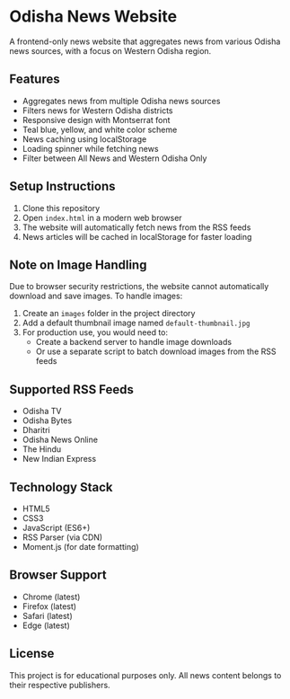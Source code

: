 # Odisha News Website

A frontend-only news website that aggregates news from various Odisha news sources, with a focus on Western Odisha region.

## Features

- Aggregates news from multiple Odisha news sources
- Filters news for Western Odisha districts
- Responsive design with Montserrat font
- Teal blue, yellow, and white color scheme
- News caching using localStorage
- Loading spinner while fetching news
- Filter between All News and Western Odisha Only

## Setup Instructions

1. Clone this repository
2. Open `index.html` in a modern web browser
3. The website will automatically fetch news from the RSS feeds
4. News articles will be cached in localStorage for faster loading

## Note on Image Handling

Due to browser security restrictions, the website cannot automatically download and save images. To handle images:

1. Create an `images` folder in the project directory
2. Add a default thumbnail image named `default-thumbnail.jpg`
3. For production use, you would need to:
   - Create a backend server to handle image downloads
   - Or use a separate script to batch download images from the RSS feeds

## Supported RSS Feeds

- Odisha TV
- Odisha Bytes
- Dharitri
- Odisha News Online
- The Hindu
- New Indian Express

## Technology Stack

- HTML5
- CSS3
- JavaScript (ES6+)
- RSS Parser (via CDN)
- Moment.js (for date formatting)

## Browser Support

- Chrome (latest)
- Firefox (latest)
- Safari (latest)
- Edge (latest)

## License

This project is for educational purposes only. All news content belongs to their respective publishers.
